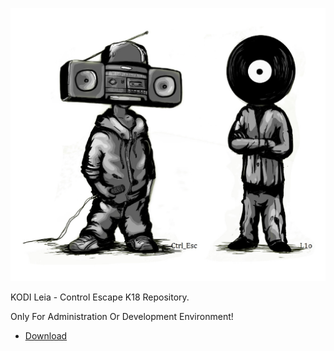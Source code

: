 ![Ctrl_Esc_K_18_Repository](fanart.jpg)

KODI Leia - Control Escape K18 Repository.

Only For Administration Or Development Environment!

* [Download](https://kdc-community.github.io/Ctrl_Esc_K_18_Repo/repository.ctrl_esc_K18/repository.ctrl_esc_K18-4.8.1.zip)




